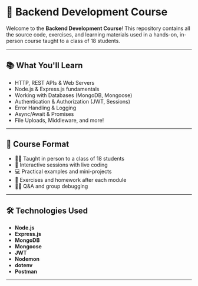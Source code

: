 # 🧠 Backend Development Course

Welcome to the **Backend Development Course**! This repository contains all the source code, exercises, and learning materials used in a hands-on, in-person course taught to a class of 18 students.



---

## 📚 What You'll Learn

- HTTP, REST APIs & Web Servers
- Node.js & Express.js fundamentals
- Working with Databases (MongoDB, Mongoose)
- Authentication & Authorization (JWT, Sessions)
- Error Handling & Logging
- Async/Await & Promises
- File Uploads, Middleware, and more!

---

## 🏫 Course Format

- 👨‍🏫 Taught in person to a class of 18 students
- 💬 Interactive sessions with live coding
- 💻 Practical examples and mini-projects
- 📝 Exercises and homework after each module
- 🙋‍♂️ Q&A and group debugging

---

## 🛠 Technologies Used

- **Node.js**
- **Express.js**
- **MongoDB**
- **Mongoose**
- **JWT**
- **Nodemon**
- **dotenv**
- **Postman**

---


